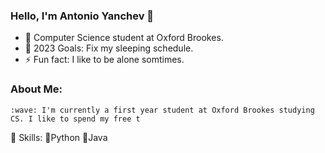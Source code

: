 ### Hello, I'm Antonio Yanchev 👋

- 🌱 Computer Science student at Oxford Brookes.
- 🥅 2023 Goals: Fix my sleeping schedule.
- ⚡ Fun fact: I like to be alone somtimes.

### About Me:
	:wave: I'm currently a first year student at Oxford Brookes studying CS. I like to spend my free t
  
  🧠 Skills:
  :pushpin:Python
  :pushpin:Java

